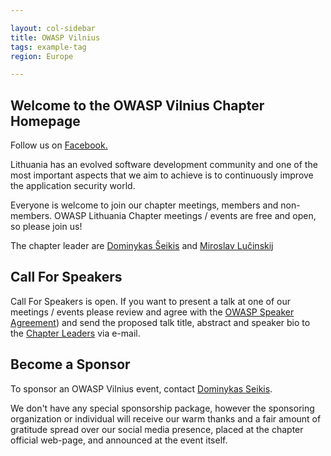 ```yaml
---

layout: col-sidebar
title: OWASP Vilnius
tags: example-tag
region: Europe

---
```



## Welcome to the OWASP Vilnius Chapter Homepage

Follow us on [Facebook.](https://www.facebook.com/OWASPLithuania/)

Lithuania has an evolved software development community and one of the
most important aspects that we aim to achieve is to continuously improve
the application security world.

Everyone is welcome to join our chapter meetings, members and
non-members. OWASP Lithuania Chapter meetings / events are free and
open, so please join us\!

The chapter leader are [Dominykas Šeikis](mailto:dominykas.seikis@owasp.org) and [Miroslav Lučinskij](mailto:miroslav.lucinskij@owasp.org)

## Call For Speakers

Call For Speakers is open. If you want to present a talk at one of our meetings / events please review and agree with the
[OWASP Speaker Agreement](https://www.owasp.org/index.php/Speaker_Agreement)) and send the proposed talk title, abstract and speaker bio to the [Chapter Leaders](leaders.md) via e-mail.  

## Become a Sponsor

To sponsor an OWASP Vilnius event, contact [Dominykas Seikis](mailto:dominykas.seikis@owasp.org).

We don't have any special sponsorship package, however the sponsoring organization or individual will receive our warm thanks and a fair
amount of gratitude spread over our social media presence, placed at the chapter official web-page, and announced at the event itself.

<!-- Standard Chapter Page Template
This is an example of a Project or Chapter page.
Please change these items to indicate the actual information you wish to present. In addition to this information, the 'front-matter' above the text should be modified to reflect your actual information.  An explanation of each of the front-matter items is below:

{front matter for this file}

```
- layout: This is the layout used by project and chapter pages.  You should leave this value as col-sidebar
- title: This is the title of your project or chapter page, usually the name.  For example, OWASP Zed Attack Proxy or OWASP Baltimore
- tags: This is a space-delimited list of tags you associate with your project or chapter.  If you are using tabs, at least one of these tags should be unique in order to be used in the tabs files (an example tab is included in this repo) 
- region: This is the region you are in according to our data
```

{copy for this file (index.md)}
Replace the text above the commented area with your information in the format below:
```
## Welcome
Include some information here about your chapter

## Participation
The Open Web Application Security Project (OWASP) is a nonprofit foundation that works to improve the security of software. All of our projects ,tools, documents, forums, and chapters are free and open to anyone interested in improving application security. 

Chapters are led by local leaders in accordance with the [Chapter Leader Handbook](/www-policy/rules-of-procedure/chapter-handbook). Financial contributions should only be made online using the authorized online donation button. To be a SPEAKER at ANY OWASP Chapter in the world simply review the [speaker agreement](/www-policy/speaker-agreement) and then contact the local chapter leader with details of what OWASP Project, independent research, or related software security topic you would like to present.

Everyone is welcome and encouraged to participate in our [Projects](/projects), [Local Chapters](/chapters), [Events](/events), [Online Groups](https://groups.google.com/a/owasp.com/){:target='_blank'}, and [Community Slack Channel](https://owasp.slack.com/){:target='_blank'}. We especially encourage diversity in all our initiatives. OWASP is a fantastic place to learn about application security, to network, and even to build your reputation as an expert. We also encourage you to be [become a member](/membership) or consider a [donation](/donate) to support our ongoing work.

## Local News
- Meeting Location
- Everyone is welcome to join us at our chapter meetings.

```
{info.md}

This separate file is where you should place links to your Google Group and Meetup page. It will be automatically rendered in the column sidebar.

{leaders.md}

Another separate file that should simply include each leaders name with mailto link as a list. It will also be automatically rendered in the column sidebar.

-->
